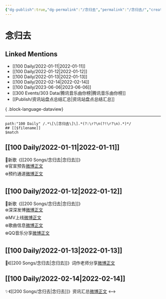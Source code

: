 ```yaml
---
{"dg-publish":true,"dg-permalink":"/念归去","permalink":"/念归去/","created":"2022-12-22T15:50:46.000+08:00","updated":"2023-04-10T15:41:08.000+08:00"}
---
```


# 念归去

## Linked Mentions
- [[100 Daily/2022-01-11\|2022-01-11]]
- [[100 Daily/2022-01-12\|2022-01-12]]
- [[100 Daily/2022-01-13\|2022-01-13]]
- [[100 Daily/2022-02-14\|2022-02-14]]
- [[100 Daily/2023-06-06\|2023-06-06]]
- [[300 Events/303 Data/腾讯音乐由你榜\|腾讯音乐由你榜]]
- [[Publish/资讯站盘点总结汇总\|资讯站盘点总结汇总]]

{ .block-language-dataview}

---

```expander
path:"100 Daily" /.*\[\[念归去\]\].*(?:\r?\n(?!\r?\n).*)*/
## [[$filename]]
$match
```
## [[100 Daily/2022-01-11\|2022-01-11]]
🌟新歌《[[200 Songs/念归去\|念归去]]》  
❄️官宣预告[微博正文](https://m.weibo.cn/6466290670/4724401842686890)  
❄️预约通道[微博正文](https://m.weibo.cn/6466290670/4724401482760579)
## [[100 Daily/2022-01-12\|2022-01-12]]
🌟新歌《[[200 Songs/念归去\|念归去]]》  
❄️深深发博[微博正文](https://m.weibo.cn/6466290670/4724762376934569)  
❄️MV上线[微博正文](https://m.weibo.cn/6466290670/4724760010819533)  
❄️歌曲信息[微博正文](https://m.weibo.cn/6466290670/4724764218495385)  
❄️QQ音乐分享[微博正文](https://m.weibo.cn/6466290670/4724759650109145)
## [[100 Daily/2022-01-13\|2022-01-13]]
🌟《[[200 Songs/念归去\|念归去]]》词作老师分享[微博正文](https://m.weibo.cn/6466290670/4725119622840600)
## [[100 Daily/2022-02-14\|2022-02-14]]
✨《[[200 Songs/念归去\|念归去]]》资讯汇总[微博正文](https://m.weibo.cn/6466290670/4736871366919986)
<-->